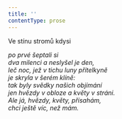 ```yaml
---
title: ''
contentType: prose
---
```


Ve stínu stromů kdysi

_po prvé šeptali si  
dva milenci a neslyšel je den,  
leč noc, jež v tichu luny přítelkyně  
je skryla v šerém klíně:  
tak byly svědky našich objímání  
jen hvězdy v obloze a květy v stráni.  
Ale já, hvězdy, květy, přísahám,  
chci ještě víc, než mám._
